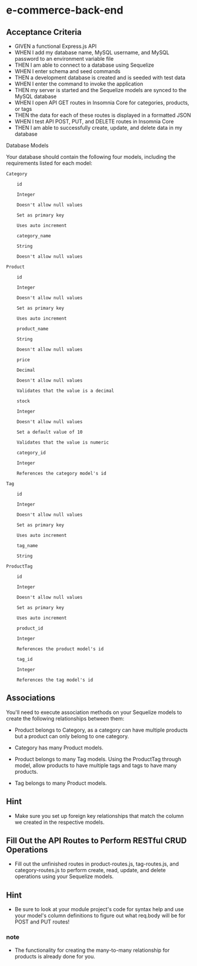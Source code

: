 # e-commerce-back-end

## Acceptance Criteria

- GIVEN a functional Express.js API
- WHEN I add my database name, MySQL username, and MySQL password to an environment variable file
- THEN I am able to connect to a database using Sequelize
- WHEN I enter schema and seed commands
- THEN a development database is created and is seeded with test data
- WHEN I enter the command to invoke the application
- THEN my server is started and the Sequelize models are synced to the MySQL database
- WHEN I open API GET routes in Insomnia Core for categories, products, or tags
- THEN the data for each of these routes is displayed in a formatted JSON
- WHEN I test API POST, PUT, and DELETE routes in Insomnia Core
- THEN I am able to successfully create, update, and delete data in my database

Database Models

Your database should contain the following four models, including the requirements listed for each model:

    Category

        id

        Integer

        Doesn't allow null values

        Set as primary key

        Uses auto increment

        category_name

        String

        Doesn't allow null values

    Product

        id

        Integer

        Doesn't allow null values

        Set as primary key

        Uses auto increment

        product_name

        String

        Doesn't allow null values

        price

        Decimal

        Doesn't allow null values

        Validates that the value is a decimal

        stock

        Integer

        Doesn't allow null values

        Set a default value of 10

        Validates that the value is numeric

        category_id

        Integer

        References the category model's id

    Tag

        id

        Integer

        Doesn't allow null values

        Set as primary key

        Uses auto increment

        tag_name

        String

    ProductTag

        id

        Integer

        Doesn't allow null values

        Set as primary key

        Uses auto increment

        product_id

        Integer

        References the product model's id

        tag_id

        Integer

        References the tag model's id

## Associations

You'll need to execute association methods on your Sequelize models to create the following relationships between them:

  - Product belongs to Category, as a category can have multiple products but a product can only belong to one category.

  - Category has many Product models.

  - Product belongs to many Tag models. Using the ProductTag through model, allow products to have multiple tags and tags to have many products.

  - Tag belongs to many Product models.

## Hint

- Make sure you set up foreign key relationships that match the column we created in the respective models.

## Fill Out the API Routes to Perform RESTful CRUD Operations

- Fill out the unfinished routes in product-routes.js, tag-routes.js, and category-routes.js to perform create, read, update, and delete operations using your Sequelize models.

## Hint
- Be sure to look at your module project's code for syntax help and use your model's column definitions to figure out what req.body will be for POST and PUT routes!
### note

- The functionality for creating the many-to-many relationship for products is already done for you.
